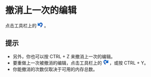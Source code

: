 # 撤消上一次的编辑

点击工具栏上的
![Undo](../../images/editundo.png) 。

## 提示

- 另外，你也可以按 CTRL + Z 来撤消上一次的编辑。
- 要重做上一次被撤消的编辑，点击工具栏上的
![Redo](../../images/editredo.png) ，或按 CTRL + Y。
- 你能撤消的次数仅取决于可用的内存总数。
